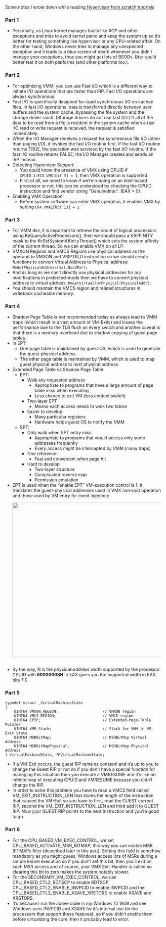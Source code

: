 Some notes I wrote down while reading [Hypervisor from scratch tutorials](https://rayanfam.com/topics/hypervisor-from-scratch-part-1/)

### Part 1

- Personally, as Linux kernel manages faults like #GP and other exceptions and tries to avoid kernel panic and keep the system up so it’s better for testing something like hypervisor or any CPU-related affair. On the other hand, Windows never tries to manage any unexpected exception and it leads to a blue screen of death whenever you didn’t manage your exceptions, thus you might get lots of BSODs. Btw, you’d better test it on both platforms (and other platforms too.).

### Part 2

- For optimizing VMM, you can use Fast I/O which is a different way to initiate I/O operations that are faster than IRP. Fast I/O operations are always synchronous.
- Fast I/O is specifically designed for rapid synchronous I/O on cached files. In fast I/O operations, data is transferred directly between user buffers and the system cache, bypassing the file system and the storage driver stack. (Storage drivers do not use fast I/O.) If all of the data to be read from a file is resident in the system cache when a fast I/O read or write request is received, the request is satisfied immediately.
- When the I/O Manager receives a request for synchronous file I/O (other than paging I/O), it invokes the fast I/O routine first. If the fast I/O routine returns TRUE, the operation was serviced by the fast I/O routine. If the fast I/O routine returns FALSE, the I/O Manager creates and sends an IRP instead.
- Detecting Hypervisor Support:
  - You could know the presence of VMX using CPUID if `CPUID.1:ECX.VMX[bit 5] = 1`, then VMX operation is supported.
  - First of all, we need to know if we’re running on an Intel-based processor or not, this can be understood by checking the CPUID instruction and find vendor string “GenuineIntel“. (EAX = 0).
- Enabling VMX Operation:
  - Before system software can enter VMX operation, it enables VMX by setting `CR4.VMXE[bit 13] = 1`.

### Part 3

- For VMM dev, it is important to retrieve the count of logical processors using KeQueryActiveProcessors(), then we should pass a KAFFINITY mask to the KeSetSystemAffinityThread() which sets the system affinity of the current thread. So we can enable VMX on all LP.
- VMXON Regions and VMCS Regions use physical address as the operand to VMXON and VMPTRLD instruction so we should create functions to convert Virtual Address to Physical address: `MmGetPhysicalAddress(va).QuadPart;`
- And as long as we can’t directly use physical addresses for our modifications in protected-mode then we have to convert physical address to virtual address. `MmGetVirtualForPhysical(PhysicalAddr);`
- You should maintain the VMCS region and related structures in writeback cacheable memory.

### Part 4

- Shadow Page Table is not recommended today as always lead to VMM traps (which result in a vast amount of VM-Exits) and losses the performance due to the TLB flush on every switch and another caveat is that there is a memory overhead due to shadow copying of guest page tables.
- In EPT:
  - One page table is maintained by guest OS, which is used to generate the guest-physical address.
  - The other page table is maintained by VMM, which is used to map guest physical address to host physical address.
- Extended Page Table vs Shadow Page Table:
  - EPT:
    - Walk any requested address
      - Appropriate to programs that have a large amount of page table miss when executing
      - Less chance to exit VM (less context switch)
    - Two-layer EPT
      - Means each access needs to walk two tables
    - Easier to develop
      - Many particular registers
      - Hardware helps guest OS to notify the VMM
  - SPT:
    - Only walk when SPT entry miss
      - Appropriate to programs that would access only some addresses frequently
      - Every access might be intercepted by VMM (many traps)
    - One reference
      - Fast and convenient when page hit
    - Hard to develop
      - Two-layer structure
      - Complicated reverse map
      - Permission emulation
- EPT is used when the “enable EPT” VM-execution control is 1. It translates the guest-physical addresses used in VMX non-root operation and those used by VM entry for event injection: <p align="center"><img src="https://i.imgur.com/uI1VUrO.png"  width="500px" height="auto"></p>.
- By the way, N is the physical-address width supported by the processor. CPUID with **80000008H** in EAX gives you the supported width in EAX bits 7:0.

### Part 5

```
typedef struct _VirtualMachineState
{
    UINT64 VMXON_REGION;                    // VMXON region
    UINT64 VMCS_REGION;                     // VMCS region
    UINT64 EPTP;                            // Extended-Page-Table Pointer
    UINT64 VMM_Stack;                       // Stack for VMM in VM-Exit State
    UINT64 MSRBitMap;                       // MSRBitMap Virtual Address
    UINT64 MSRBitMapPhysical;               // MSRBitMap Physical Address
} VirtualMachineState, *PVirtualMachineState;
```

- If a VM-Exit occurs, the guest RIP remains constant and it’s up to you to change the Guest RIP or not so if you don’t have a special function for managing this situation then you execute a VMRESUME and it’s like an infinite loop of executing CPUID and VMRESUME because you didn’t change the RIP.
- In order to solve this problem you have to read a VMCS field called VM_EXIT_INSTRUCTION_LEN that stores the length of the instruction that caused the VM-Exit so you have to first, read the GUEST current RIP, second the VM_EXIT_INSTRUCTION_LEN and third add it to GUEST RIP. Now your GUEST RIP points to the next instruction and you’re good to go.

### Part 6

- For the CPU_BASED_VM_EXEC_CONTROL, we set CPU_BASED_ACTIVATE_MSR_BITMAP, this way you can enable MSR BITMAPs filter (described later in this part). Setting this field is somehow mandatory as you might guess, Windows access lots of MSRs during a simple kernel execution so if you don’t set this bit, then you’ll exit on each MSR access and of course, your VMX Exit-Handler is called so clearing this bit to zero makes the system notably slower.
- For the SECONDARY_VM_EXEC_CONTROL, we use CPU_BASED_CTL2_RDTSCP to enable RDTSCP, CPU_BASED_CTL2_ENABLE_INVPCID to enable INVPCID and the CPU_BASED_CTL2_ENABLE_XSAVE_XRSTORS to enable XSAVE and XRSTORS.
- It’s because I run the above code in my Windows 10 1809 and see Windows uses INVPCID and XSAVE for it’s internal use (in the processors that support these features), so if you didn’t enable them before virtualizing the core, then it probably lead to error.